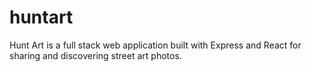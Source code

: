 # huntart
Hunt Art is a full stack web application built with Express and React for sharing and discovering street art photos.

